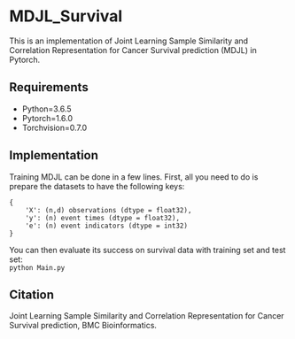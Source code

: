 # MDJL_Survival
This is an implementation of Joint Learning Sample Similarity and Correlation Representation for Cancer Survival prediction (MDJL) in Pytorch.
## Requirements
  * Python=3.6.5  
  * Pytorch=1.6.0  
  * Torchvision=0.7.0  
## Implementation
Training MDJL can be done in a few lines. First, all you need to do is prepare the datasets to have the following keys:
    
    {  
        'X': (n,d) observations (dtype = float32),  
        'y': (n) event times (dtype = float32),  
        'e': (n) event indicators (dtype = int32)
    }      
 

You can then evaluate its success on survival data with training set and test set:    
`` python Main.py ``
## Citation
Joint Learning Sample Similarity and Correlation Representation for Cancer Survival prediction, BMC Bioinformatics.
